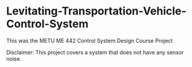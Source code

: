 # Levitating-Transportation-Vehicle-Control-System
This was the METU ME 442 Control System Design Course Project
 
 Disclaimer: This project covers a system that does not have any sensor noise.
